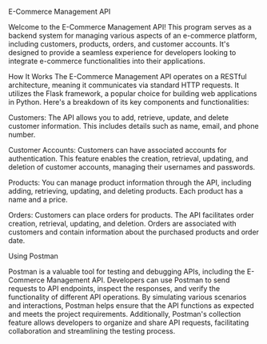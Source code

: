 E-Commerce Management API

Welcome to the E-Commerce Management API! This program serves as a backend system for managing various aspects of an e-commerce platform, including customers, products, orders, and customer accounts. It's designed to provide a seamless experience for developers looking to integrate e-commerce functionalities into their applications.

How It Works
The E-Commerce Management API operates on a RESTful architecture, meaning it communicates via standard HTTP requests. It utilizes the Flask framework, a popular choice for building web applications in Python. Here's a breakdown of its key components and functionalities:

Customers: The API allows you to add, retrieve, update, and delete customer information. This includes details such as name, email, and phone number.

Customer Accounts: Customers can have associated accounts for authentication. This feature enables the creation, retrieval, updating, and deletion of customer accounts, managing their usernames and passwords.

Products: You can manage product information through the API, including adding, retrieving, updating, and deleting products. Each product has a name and a price.

Orders: Customers can place orders for products. The API facilitates order creation, retrieval, updating, and deletion. Orders are associated with customers and contain information about the purchased products and order date.

Using Postman

Postman is a valuable tool for testing and debugging APIs, including the E-Commerce Management API. Developers can use Postman to send requests to API endpoints, inspect the responses, and verify the functionality of different API operations. By simulating various scenarios and interactions, Postman helps ensure that the API functions as expected and meets the project requirements. Additionally, Postman's collection feature allows developers to organize and share API requests, facilitating collaboration and streamlining the testing process.